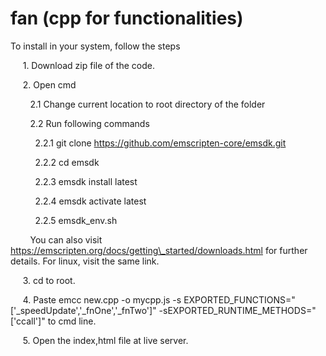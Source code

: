 # fan (cpp for functionalities)

To install in your system, follow the steps

     1. Download zip file of the code.

     2. Open cmd 

        2.1 Change current location to root directory of the folder

        2.2 Run following commands

          2.2.1 git clone https://github.com/emscripten-core/emsdk.git

          2.2.2 cd emsdk

          2.2.3 emsdk install latest

          2.2.4 emsdk activate latest

          2.2.5 emsdk\_env.sh

        You can also visit https://emscripten.org/docs/getting\_started/downloads.html for further details. For linux, visit the same link.   

     3. cd to root.

     4. Paste emcc new.cpp -o mycpp.js -s EXPORTED\_FUNCTIONS="\['\_speedUpdate','\_fnOne','\_fnTwo'\]" -sEXPORTED\_RUNTIME\_METHODS="\['ccall'\]" to cmd line.

     5. Open the index,html file at live server.
